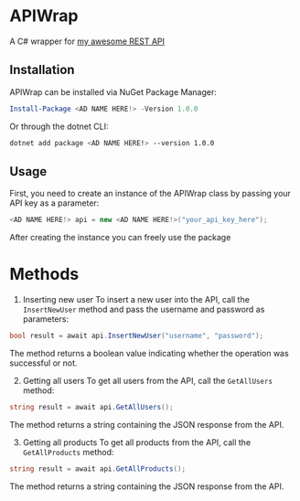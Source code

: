 # APIWrap

A C# wrapper for <a href="https://github.com/wodosharlatan/REST-API-DB">my awesome REST API</a>



## Installation

APIWrap can be installed via NuGet Package Manager:

```powershell
Install-Package <AD NAME HERE!> -Version 1.0.0
```
Or through the dotnet CLI:

```bash
dotnet add package <AD NAME HERE!> --version 1.0.0
```



## Usage
First, you need to create an instance of the APIWrap class by passing your API key as a parameter:

```csharp
<AD NAME HERE!> api = new <AD NAME HERE!>("your_api_key_here");
```
After creating the instance you can freely use the package



# Methods

1.  Inserting new user
To insert a new user into the API, call the `InsertNewUser` method and pass the username and password as parameters:

```csharp
bool result = await api.InsertNewUser("username", "password");
```
The method returns a boolean value indicating whether the operation was successful or not.



2.  Getting all users
To get all users from the API, call the `GetAllUsers` method:

```csharp
string result = await api.GetAllUsers();
```

The method returns a string containing the JSON response from the API.




3.  Getting all products
To get all products from the API, call the `GetAllProducts` method:

```csharp
string result = await api.GetAllProducts();
```
The method returns a string containing the JSON response from the API.



